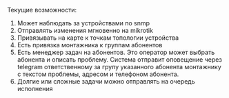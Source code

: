 Текущие возможности:
1. Может наблюдать за устройствами по snmp
2. Отправлять изменения мгновенно на mikrotik
3. Привязывать на карте к точкам топологии устройства
4. Есть привязка монтажника к группам абонентов
5. Есть менеджер задач на абонентов. Это оператор может выбрать абонента и описать проблему. Система отправит оповещение через telegram ответственному за групу указанного абонента монтажнику с текстом проблемы, адресом и телефоном абонента.
6. Долгие или сложные задачи можно отправлять на очередь исполнения
